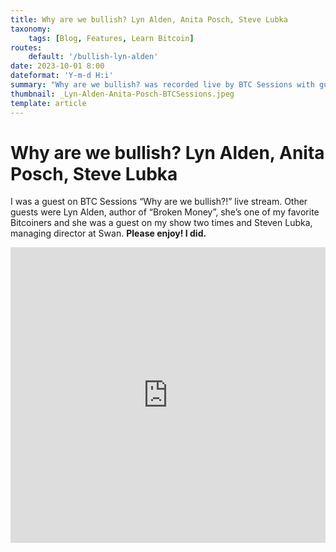 ```yaml
---
title: Why are we bullish? Lyn Alden, Anita Posch, Steve Lubka
taxonomy:
    tags: [Blog, Features, Learn Bitcoin]
routes:
    default: '/bullish-lyn-alden'
date: 2023-10-01 8:00
dateformat: 'Y-m-d H:i'
summary: "Why are we bullish? was recorded live by BTC Sessions with guests Lyn Alden, Steve Lubka and Anita Posch. It's really worth watching."
thumbnail: _Lyn-Alden-Anita-Posch-BTCSessions.jpeg
template: article
---
```


# Why are we bullish? Lyn Alden, Anita Posch, Steve Lubka

I was a guest on BTC Sessions “Why are we bullish?!” live stream. Other guests were Lyn Alden, author of “Broken Money”, she’s one of my favorite Bitcoiners and she was a guest on my show two times and Steven Lubka, managing director at Swan. **Please enjoy! I did.**

<iframe width="100%" height="473" src="https://www.youtube.com/embed/vWXihExEGRs?si=-kg4u2YeW6w2KQUi" title="YouTube video player" frameborder="0" allow="accelerometer; autoplay; clipboard-write; encrypted-media; gyroscope; picture-in-picture; web-share" allowfullscreen></iframe>



